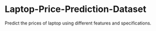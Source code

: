 # Laptop-Price-Prediction-Dataset
Predict the prices of laptop using different features and specifications.
